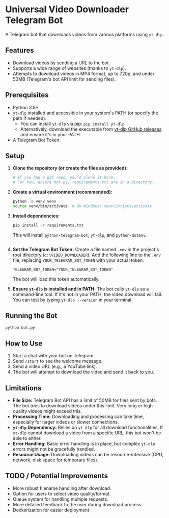 # Universal Video Downloader Telegram Bot

A Telegram bot that downloads videos from various platforms using `yt-dlp`.

## Features

-   Download videos by sending a URL to the bot.
-   Supports a wide range of websites (thanks to `yt-dlp`).
-   Attempts to download videos in MP4 format, up to 720p, and under 50MB (Telegram's bot API limit for sending files).

## Prerequisites

-   Python 3.8+
-   `yt-dlp` installed and accessible in your system's PATH (or specify the path if needed).
    -   You can install `yt-dlp` via pip: `pip install yt-dlp`
    -   Alternatively, download the executable from [yt-dlp GitHub releases](https://github.com/yt-dlp/yt-dlp/releases) and ensure it's in your PATH.
-   A Telegram Bot Token.

## Setup

1.  **Clone the repository (or create the files as provided):**
    ```bash
    # If you had a git repo, you'd clone it here.
    # For now, ensure bot.py, requirements.txt are in a directory.
    ```

2.  **Create a virtual environment (recommended):**
    ```bash
    python -m venv venv
    source venv/bin/activate  # On Windows: venv\Scripts\activate
    ```

3.  **Install dependencies:**
    ```bash
    pip install -r requirements.txt
    ```

    This will install `python-telegram-bot`, `yt-dlp`, and `python-dotenv`.
    ```

4.  **Set the Telegram Bot Token:**
    Create a file named `.env` in the project's root directory (`d:\VIDEO_DOWNLOADER`).
    Add the following line to the `.env` file, replacing `YOUR_TELEGRAM_BOT_TOKEN` with your actual token:
    ```
    TELEGRAM_BOT_TOKEN="YOUR_TELEGRAM_BOT_TOKEN"
    ```
    The bot will load this token automatically.

5.  **Ensure `yt-dlp` is installed and in PATH:**
    The bot calls `yt-dlp` as a command-line tool. If it's not in your PATH, the video download will fail. You can test by typing `yt-dlp --version` in your terminal.

## Running the Bot

```bash
python bot.py
```

## How to Use

1.  Start a chat with your bot on Telegram.
2.  Send `/start` to see the welcome message.
3.  Send a video URL (e.g., a YouTube link).
4.  The bot will attempt to download the video and send it back to you.

## Limitations

-   **File Size:** Telegram Bot API has a limit of 50MB for files sent by bots. The bot tries to download videos under this limit. Very long or high-quality videos might exceed this.
-   **Processing Time:** Downloading and processing can take time, especially for larger videos or slower connections.
-   **`yt-dlp` Dependency:** Relies on `yt-dlp` for all download functionalities. If `yt-dlp` cannot download a video from a specific URL, this bot won't be able to either.
-   **Error Handling:** Basic error handling is in place, but complex `yt-dlp` errors might not be gracefully handled.
-   **Resource Usage:** Downloading videos can be resource-intensive (CPU, network, disk space for temporary files).

## TODO / Potential Improvements

-   More robust filename handling after download.
-   Option for users to select video quality/format.
-   Queue system for handling multiple requests.
-   More detailed feedback to the user during download process.
-   Dockerization for easier deployment.
